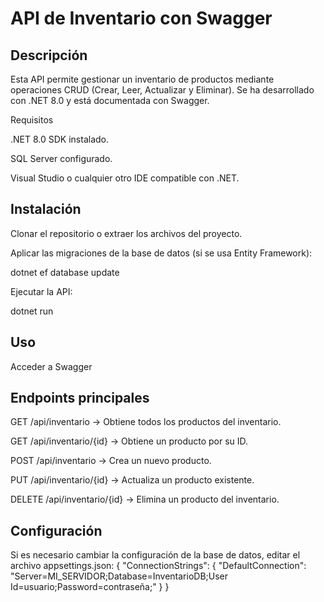 # API de Inventario con Swagger

## Descripción

Esta API permite gestionar un inventario de productos mediante operaciones CRUD (Crear, Leer, Actualizar y Eliminar). Se ha desarrollado con .NET 8.0 y está documentada con Swagger.

Requisitos

.NET 8.0 SDK instalado.

SQL Server configurado.

Visual Studio o cualquier otro IDE compatible con .NET.


## Instalación

Clonar el repositorio o extraer los archivos del proyecto.

Aplicar las migraciones de la base de datos (si se usa Entity Framework):

dotnet ef database update

Ejecutar la API:

dotnet run


## Uso

Acceder a Swagger


## Endpoints principales

GET /api/inventario → Obtiene todos los productos del inventario.

GET /api/inventario/{id} → Obtiene un producto por su ID.

POST /api/inventario → Crea un nuevo producto.

PUT /api/inventario/{id} → Actualiza un producto existente.

DELETE /api/inventario/{id} → Elimina un producto del inventario.


## Configuración

Si es necesario cambiar la configuración de la base de datos, editar el archivo appsettings.json:
{
  "ConnectionStrings": {
    "DefaultConnection": "Server=MI_SERVIDOR;Database=InventarioDB;User Id=usuario;Password=contraseña;"
  }
}
